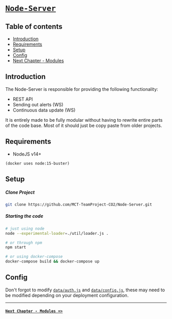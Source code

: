 # [`Node-Server`](https://github.com/MCT-TeamProject-CO2/Node-Server)

## Table of contents

 - [Introduction](#introduction)
 - [Requirements](#requirements)
 - [Setup](#setup)
 - [Config](#config)
 - [Next Chapter - Modules](#next-chapter-modules)

 ## Introduction

The Node-Server is responsible for providing the following functionality:
 - REST API
 - Sending out alerts (WS)
 - Continuous data update (WS)

It is entirely made to be fully modular without having to rewrite entire parts of the code base. Most of it should just be copy paste from older projects.

 ## Requirements

- NodeJS v14+

`(docker uses node:15-buster)`

## Setup

##### Clone Project

```sh
git clone https://github.com/MCT-TeamProject-CO2/Node-Server.git
```

##### Starting the code

```bash
# just using node
node --experimental-loader=./util/loader.js .

# or through npm
npm start

# or using docker-compose
docker-compose build && docker-compose up
```

## Config

Don't forgot to modify [`data/auth.js`](https://github.com/MCT-TeamProject-CO2/Node-Server/blob/main/data/auth.js) and [`data/config.js`](https://github.com/MCT-TeamProject-CO2/Node-Server/blob/main/data/config.js), these may need to be modified depending on your deployment configuration.

<hr/>

#### [`Next Chapter - Modules =>`](./1-Modules.md)
